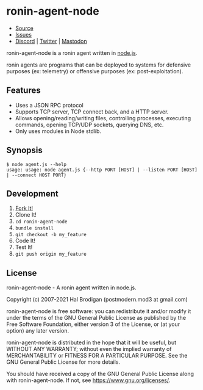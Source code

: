 # ronin-agent-node

* [Source](https://github.com/ronin-rb/ronin-agent-node)
* [Issues](https://github.com/ronin-rb/ronin-agent-node/issues)
* [Discord](https://discord.gg/6WAb3PsVX9) |
  [Twitter](https://twitter.com/ronin_rb) |
  [Mastodon](https://infosec.exchange/@ronin_rb)

ronin-agent-node is a ronin agent written in [node.js].

ronin agents are programs that can be deployed to systems for defensive purposes
(ex: telemetry) or offensive purposes (ex: post-exploitation).

## Features

* Uses a JSON RPC protocol
* Supports TCP server, TCP connect back, and a HTTP server.
* Allows opening/reading/writing files, controlling processes, executing
  commands, opening TCP/UDP sockets, querying DNS, etc.
* Only uses modules in Node stdlib.

## Synopsis

```shell
$ node agent.js --help
usage: usage: node agent.js {--http PORT [HOST] | --listen PORT [HOST] | --connect HOST PORT}
```

## Development

1. [Fork It!](https://github.com/ronin-rb/ronin-agent-node/fork)
2. Clone It!
3. `cd ronin-agent-node`
4. `bundle install`
5. `git checkout -b my_feature`
6. Code It!
7. Test It!
8. `git push origin my_feature`

## License

ronin-agent-node - A ronin agent written in node.js.

Copyright (c) 2007-2021 Hal Brodigan (postmodern.mod3 at gmail.com)

ronin-agent-node is free software: you can redistribute it and/or modify
it under the terms of the GNU General Public License as published by
the Free Software Foundation, either version 3 of the License, or
(at your option) any later version.

ronin-agent-node is distributed in the hope that it will be useful,
but WITHOUT ANY WARRANTY; without even the implied warranty of
MERCHANTABILITY or FITNESS FOR A PARTICULAR PURPOSE.  See the
GNU General Public License for more details.

You should have received a copy of the GNU General Public License
along with ronin-agent-node.  If not, see <https://www.gnu.org/licenses/>.

[node.js]: https://nodejs.org/en/
